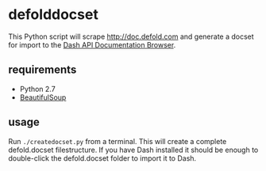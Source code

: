 defolddocset
============

This Python script will scrape http://doc.defold.com and generate a docset for import to the [Dash API Documentation Browser](http://kapeli.com/dash).

requirements
------------
* Python 2.7
* [BeautifulSoup](http://www.crummy.com/software/BeautifulSoup/)

usage
-----
Run `./createdocset.py` from a terminal. This will create a complete defold.docset filestructure. If you have Dash installed it should be enough to double-click the defold.docset folder to import it to Dash.
